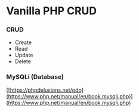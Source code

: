 # Vanilla PHP CRUD

### CRUD
- Create
- Read
- Update
- Delete

### MySQLi (Database) 
[[https://phpdelusions.net/pdo](https://www.php.net/manual/en/book.mysqli.php)](https://www.php.net/manual/en/book.mysqli.php)

